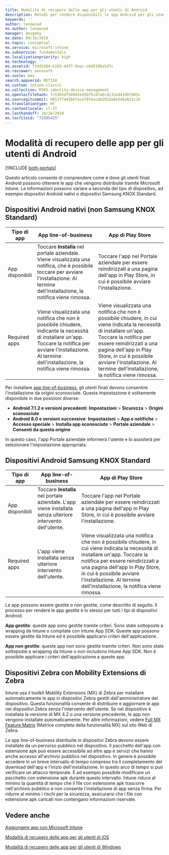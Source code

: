 ```yaml
---
title: Modalità di recupero delle app per gli utenti di Android
description: Metodi per rendere disponibili le app Android per gli utenti finali
keywords: ''
author: lenewsad
ms.author: lanewsad
manager: dougeby
ms.date: 09/16/2019
ms.topic: conceptual
ms.service: microsoft-intune
ms.subservice: fundamentals
ms.localizationpriority: high
ms.technology: ''
ms.assetid: f33d1684-b1b5-44f7-9aac-c6d5186a5d7c
ms.reviewer: aanavath
ms.suite: ems
search.appverid: MET150
ms.custom: intune-classic
ms.collection: M365-identity-device-management
ms.openlocfilehash: fc5362df560d2e93bf5cd7a6cdc32a441d97d05c
ms.sourcegitcommit: 9013f7442bbface78feecde2922e8e546a622c16
ms.translationtype: HT
ms.contentlocale: it-IT
ms.lasthandoff: 10/16/2019
ms.locfileid: "72505425"
---
```

# <a name="how-your-android-users-get-their-apps"></a>Modalità di recupero delle app per gli utenti di Android

[!INCLUDE [both-portals](../../intune-classic/includes/note-for-both-portals.md)]

Questo articolo consente di comprendere come e dove gli utenti finali Android possono ottenere le app che vengono distribuite tramite Microsoft Intune. Le informazioni possono variare a seconda del tipo di dispositivo, ad esempio dispositivi Android nativi o dispositivi Samsung KNOX Standard.

## <a name="native-non-samsung-knox-standard-android-devices"></a>Dispositivi Android nativi (non Samsung KNOX Standard)

| Tipo di app | App line-of-business | App di Play Store  |
| ------------- |-------------| -----|
| App disponibili      | Toccare **Installa** nel portale aziendale. Viene visualizzata una notifica, che è possibile toccare per avviare l'installazione. Al termine dell'installazione, la notifica viene rimossa. | Toccare l'app nel Portale aziendale per essere reindirizzati a una pagina dell'app in Play Store, in cui è possibile avviare l'installazione.|
| Required apps      | Viene visualizzata una notifica che non è possibile chiudere, indicante la necessità di installare un'app. Toccare la notifica per avviare l'installazione. Al termine dell'installazione, la notifica viene rimossa.    | Viene visualizzata una notifica che non è possibile chiudere, in cui viene indicata la necessità di installare un'app. Toccare la notifica per essere reindirizzati a una pagina dell'app in Play Store, in cui è possibile avviare l'installazione. Al termine dell'installazione, la notifica viene rimossa. |

Per installare [app line-of-business](../apps/lob-apps-android.md), gli utenti finali devono consentire l'installazione da origini sconosciute. Questa impostazione è solitamente disponibile in due posizioni diverse:

* **Android 7.1.2 e versioni precedenti**: **Impostazioni** > **Sicurezza** > **Origini sconosciute**
* **Android 8.0 e versioni successive**: **Impostazioni** > **App e notifiche** > **Accesso speciale** > **Installa app sconosciute** > **Portale aziendale** > **Consenti da questa origine**

In questo caso, l'app Portale aziendale informerà l'utente e lo assisterà per selezionare l'impostazione appropriata. 

## <a name="samsung-knox-standard-android-devices"></a>Dispositivi Android Samsung KNOX Standard

| Tipo di app | App line-of-business | App di Play Store  |
| ------------- |-------------| -----|
| App disponibili      | Toccare **Installa** nel portale aziendale. L'app viene installata senza ulteriore intervento dell'utente. | Toccare l'app nel Portale aziendale per essere reindirizzati a una pagina dell'app in Play Store, in cui è possibile avviare l'installazione.|
| Required apps      | L'app viene installata senza ulteriore intervento dell'utente.    | Viene visualizzata una notifica che non è possibile chiudere, in cui viene indicata la necessità di installare un'app. Toccare la notifica per essere reindirizzati a una pagina dell'app in Play Store, in cui è possibile avviare l'installazione. Al termine dell'installazione, la notifica viene rimossa. |

Le app possono essere gestite o non gestite, come descritto di seguito. Il processo per rendere le app gestite è lo stesso per tutti i tipi di dispositivi Android.

**App gestite**: queste app sono gestite tramite criteri. Sono state sottoposte a wrapping da Intune o compilate con Intune App SDK. Queste app possono essere gestite da Intune ed è possibile applicarvi criteri dell'applicazione.

**App non gestite**: queste app non sono gestite tramite criteri. Non sono state sottoposte a wrapping da Intune o non includono Intune App SDK. Non è possibile applicare i criteri dell'applicazione a queste app.

## <a name="zebra-devices-with-zebra-mobility-extensions"></a>Dispositivi Zebra con Mobility Extensions di Zebra

Intune usa il toolkit Mobility Extensions (MX) di Zebra per installare automaticamente le app in dispositivi Zebra gestiti dall'amministratore del dispositivo. Questa funzionalità consente di distribuire e aggiornare le app nei dispositivi Zebra senza l'intervento dell'utente. Se nel dispositivo è installata la versione di MX 4.2 o una versione precedente, le app non vengono installate automaticamente. Per altre informazioni, vedere [Full MX Feature Matrix](http://techdocs.zebra.com/mx/compatibility/) (Matrice completa della funzionalità MX) sul sito Web di Zebra.

Le app line-of-business distribuite in dispositivi Zebra devono essere installate da un percorso pubblico nel dispositivo. Il pacchetto dell'app con estensione apk può essere accessibile ad altre app e servizi che hanno anche accesso all'archivio pubblico nel dispositivo. In genere è possibile accedere in un breve intervallo di tempo compreso tra il completamento del download dell'app e l'inizio dell'installazione. In questo arco di tempo si può verificare un attacco temporale. È ad esempio possibile modificare un pacchetto con estensione apk durante questo intervallo. Intune riduce al minimo la quantità di tempo che il file con estensione apk trascorre nell'archivio pubblico e non consente l'installazione di app senza firma. Per ridurre al minimo i rischi per la sicurezza, assicurarsi che i file con estensione apk caricati non contengano informazioni riservate.

## <a name="see-also"></a>Vedere anche

[Aggiungere app con Microsoft Intune](../apps/apps-add.md)

[Modalità di recupero delle app per gli utenti di iOS](end-user-apps-ios.md)

[Modalità di recupero delle app per gli utenti di Windows](end-user-apps-windows.md)
